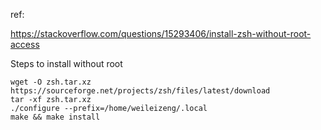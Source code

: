 ref:

https://stackoverflow.com/questions/15293406/install-zsh-without-root-access


Steps to install without root
```
wget -O zsh.tar.xz https://sourceforge.net/projects/zsh/files/latest/download
tar -xf zsh.tar.xz
./configure --prefix=/home/weileizeng/.local
make && make install
```
